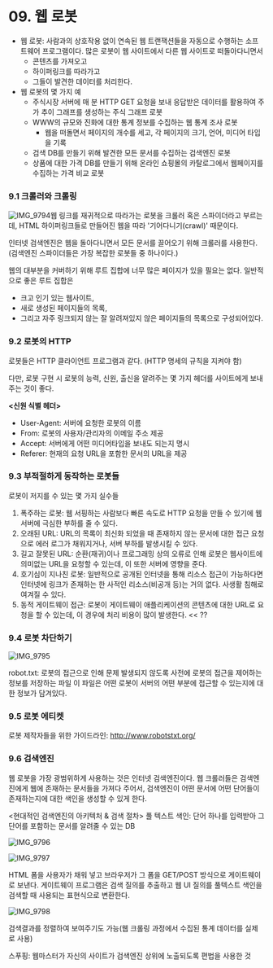 # 09. 웹 로봇

- 웹 로봇: 사람과의 상호작용 없이 연속된 웹 트랜잭션들을 자동으로 수행하는 소프트웨어 프로그램이다. 많은 로봇이 웹 사이트에서 다른 웹 사이트로 떠돌아다니면서 
  - 콘텐츠를 가져오고
  - 하이퍼링크를 따라가고
  - 그들이 발견한 데이터를 처리한다.
- 웹 로봇의 몇 가지 예
  - 주식시장 서버에 매 분 HTTP GET 요청을 보내 응답받은 데이터를 활용하여 주가 추이 그래프를 생성하는 주식 그래프 로봇
  - WWW의 규모와 진화에 대한 통계 정보를 수집하는 웹 통계 조사 로봇
    - 웹을 떠돌면서 페이지의 개수를 세고, 각 페이지의 크기, 언어, 미디어 타입을 기록
  - 검색 DB를 만들기 위해 발견한 모든 문서를 수집하는 검색엔진 로봇
  - 상품에 대한 가격 DB를 만들기 위해 온라인 쇼핑몰의 카탈로그에서 웹페이지를 수집하는 가격 비교 로봇

### 9.1 크롤러와 크롤링

![IMG_9794](/Users/mina/Downloads/IMG_9794.JPG)웹 링크를 재귀적으로 따라가는 로봇을 크롤러 혹은 스파이더라고 부르는데, HTML 하이퍼링크들로 만들어진 웹을 따라 '기어다니기(crawl)' 때문이다.

인터넷 검색엔진은 웹을 돌아다니면서 모든 문서를 끌어오기 위해 크롤러를 사용한다. (검색엔진 스파이더들은 가장 복잡한 로봇들 중 하나이다.)

웹의 대부분을 커버하기 위해 루트 집합에 너무 많은 페이지가 있을 필요는 없다. 일반적으로 좋은 루트 집합은 

- 크고 인기 있는 웹사이트, 
- 새로 생성된 페이지들의 목록, 
- 그리고 자주 링크되지 않는 잘 알려져있지 않은 페이지들의 목록으로 구성되어있다.

### 9.2 로봇의 HTTP

로봇들은 HTTP 클라이언트 프로그램과 같다. (HTTP 명세의 규칙을 지켜야 함)

다만, 로봇 구현 시 로봇의 능력, 신원, 출신을 알려주는 몇 가지 헤더를 사이트에게 보내주는 것이 좋다. 

**<신원 식별 헤더>**

- User-Agent: 서버에 요청한 로봇의 이름
- From: 로봇의 사용자/관리자의 이메일 주소 제공
- Accept: 서버에게 어떤 미디어타입을 보내도 되는지 명시
- Referer: 현재의 요청 URL을 포함한 문서의 URL을 제공

### 9.3 부적절하게 동작하는 로봇들

로봇이 저지를 수 있는 몇 가지 실수들

1. 폭주하는 로봇: 웹 서핑하는 사람보다 빠른 속도로 HTTP 요청을 만들 수 있기에 웹 서버에 극심한 부하를 줄 수 있다.
2. 오래된 URL: URL의 목록이 최신화 되었을 때 존재하지 않는 문서에 대한 접근 요청으로 에러 로그가 채워지거나, 서버 부하를 발생시킬 수 있다.
3. 길고 잘못된 URL: 순환(재귀)이나 프로그래밍 상의 오류로 인해 로봇은 웹사이트에 의미없는 URL을 요청할 수 있는데, 이 또한 서버에 영향을 준다.
4. 호기심이 지나친 로봇: 일반적으로 공개된 인터넷을 통해 리소스 접근이 가능하다면 인터넷에 링크가 존재하는 한 사적인 리소스(비공개 등)는 거의 없다. 사생활 침해로 여겨질 수 있다.
5. 동적 게이트웨이 접근: 로봇이 게이트웨이 애플리케이션의 콘텐츠에 대한 URL로 요청을 할 수 있는데, 이 경우에 처리 비용이 많이 발생한다. << ??

### 9.4 로봇 차단하기

![IMG_9795](/Users/mina/Downloads/IMG_9795.JPG)

robot.txt: 로봇의 접근으로 인해 문제 발생되지 않도록 사전에 로봇의 접근을 제어하는 정보를 저장하는 파일
이 파일은 어떤 로봇이 서버의 어떤 부분에 접근할 수 있는지에 대한 정보가 담겨있다.

### 9.5 로봇 에티켓

로봇 제작자들을 위한 가이드라인: http://www.robotstxt.org/

### 9.6 검색엔진

웹 로봇을 가장 광범위하게 사용하는 것은 인터넷 검색엔진이다. 웹 크롤러들은 검색엔진에게 웹에 존재하는 문서들을 가져다 주어서, 검색엔진이 어떤 문서에 어떤 단어들이 존재하는지에 대한 색인을 생성할 수 있게 한다.

<현대적인 검색엔진의 아키텍처 & 검색 절차> 
풀 텍스트 색인: 단어 하나를 입력받아 그 단어를 포함하는 문서를 알려줄 수 있는 DB

![IMG_9796](/Users/mina/Downloads/IMG_9796.JPG)

![IMG_9797](/Users/mina/Downloads/IMG_9797.JPG)

HTML 폼을 사용자가 채워 넣고 브라우저가 그 폼을 GET/POST 방식으로 게이트웨이로 보낸다. 게이트웨이 프로그램은 검색 질의를 추출하고 웹 UI 질의를 풀텍스트 색인을 검색할 때 사용되는 표현식으로 변환한다.

![IMG_9798](/Users/mina/Downloads/IMG_9798.JPG)

검색결과를 정렬하여 보여주기도 가능(웹 크롤링 과정에서 수집된 통계 데이터를 실제로 사용)

스푸핑: 웹마스터가 자신의 사이트가 검색엔진 상위에 노출되도록 편법을 사용한 것